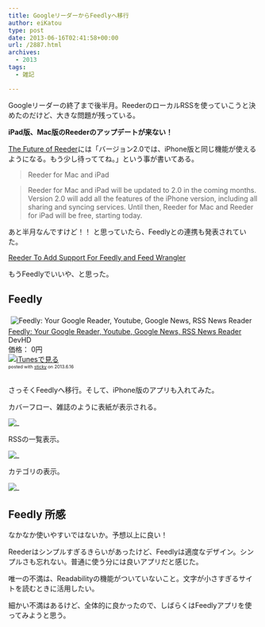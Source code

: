 ```yaml
---
title: GoogleリーダーからFeedlyへ移行
author: eiKatou
type: post
date: 2013-06-16T02:41:58+00:00
url: /2887.html
archives:
  - 2013
tags:
  - 雑記

---
```

Googleリーダーの終了まで後半月。ReederのローカルRSSを使っていこうと決めたのだけど、大きな問題が残っている。

**iPad版、Mac版のReederのアップデートが来ない！**

[The Future of Reeder][1]には「バージョン2.0では、iPhone版と同じ機能が使えるようになる。もう少し待っててね。」という事が書いてある。

> Reeder for Mac and iPad
  
> Reeder for Mac and iPad will be updated to 2.0 in the coming months. Version 2.0 will add all the features of the iPhone version, including all sharing and syncing services. Until then, Reeder for Mac and Reeder for iPad will be free, starting today.

あと半月なんですけど！！ と思っていたら、Feedlyとの連携も発表されていた。
  
[Reeder To Add Support For Feedly and Feed Wrangler][2] 

もうFeedlyでいいや、と思った。

<!--more-->

## Feedly

<div class="sticky-itslink">
  <a href="http://click.linksynergy.com/fs-bin/stat?id=b3b5ZvmUdgo&#038;offerid=94348&#038;type=3&#038;subid=0&#038;tmpid=2192&#038;RD_PARM1=https%253A%252F%252Fitunes.apple.com%252Fjp%252Fapp%252Ffeedly-your-google-reader%252Fid396069556%253Fmt%253D8%2526uo%253D4%2526partnerId%253D30" rel="nofollow" target="_blank"><img src="http://a1956.phobos.apple.com/us/r1000/072/Purple2/v4/cb/2e/a4/cb2ea4d8-69e3-cb89-bb27-4b42ec3bf768/mzl.jxlvbtyc.100x100-75.png" style="border-style:none;float:left;margin:5px;" alt="Feedly: Your Google Reader, Youtube, Google News, RSS News Reader" title="Feedly: Your Google Reader, Youtube, Google News, RSS News Reader" /></a></p> 
  
  <div class="sticky-itslinktext">
    <a href="http://click.linksynergy.com/fs-bin/stat?id=b3b5ZvmUdgo&#038;offerid=94348&#038;type=3&#038;subid=0&#038;tmpid=2192&#038;RD_PARM1=https%253A%252F%252Fitunes.apple.com%252Fjp%252Fapp%252Ffeedly-your-google-reader%252Fid396069556%253Fmt%253D8%2526uo%253D4%2526partnerId%253D30" rel="nofollow" target="_blank">Feedly: Your Google Reader, Youtube, Google News, RSS News Reader</a><br />DevHD<br />価格： 0円<br /> <a href="http://click.linksynergy.com/fs-bin/stat?id=b3b5ZvmUdgo&#038;offerid=94348&#038;type=3&#038;subid=0&#038;tmpid=2192&#038;RD_PARM1=https%253A%252F%252Fitunes.apple.com%252Fjp%252Fapp%252Ffeedly-your-google-reader%252Fid396069556%253Fmt%253D8%2526uo%253D4%2526partnerId%253D30" rel="nofollow" target="_blank"><img src="http://ax.phobos.apple.com.edgesuite.net/ja_jp/images/web/linkmaker/badge_appstore-sm.gif" alt ="iTunesで見る" style="border-style:none;" /></a><br /><span style="font-size:xx-small;">posted with <a href="http://sticky.linclip.com/linkmaker/" target="_blank">sticky</a> on 2013.6.16</span><br style="clear:left;" />
  </div>
</div>

</br> 

さっそくFeedlyへ移行。そして、iPhone版のアプリも入れてみた。 

カバーフロー、雑誌のように表紙が表示される。
  
![_](/uploads/2013/06/d3342e1ec4a4c7ff8f3acb50aa01c2fe.jpg)

RSSの一覧表示。
  
![_](/uploads/2013/06/8e5c3ac2e99509ab0a446c00da567759.jpg)

カテゴリの表示。
  
![_](/uploads/2013/06/f0b7010db19b82468850948ab70dc4b3.jpg)

## Feedly 所感

なかなか使いやすいではないか。予想以上に良い！
  
Reederはシンプルすぎるきらいがあったけど、Feedlyは適度なデザイン。シンプルさも忘れない。普通に使う分には良いアプリだと感じた。

唯一の不満は、Readabilityの機能がついていないこと。文字が小さすぎるサイトを読むときに活用したい。

細かい不満はあるけど、全体的に良かったので、しばらくはFeedlyアプリを使ってみようと思う。

 [1]: http://reederapp.com/reader/
 [2]: http://www.macstories.net/news/reeder-to-add-support-for-feedly-and-feed-wrangler/
 [3]: /uploads/2013/06/d3342e1ec4a4c7ff8f3acb50aa01c2fe.jpg
 [4]: /uploads/2013/06/8e5c3ac2e99509ab0a446c00da567759.jpg
 [5]: /uploads/2013/06/f0b7010db19b82468850948ab70dc4b3.jpg
